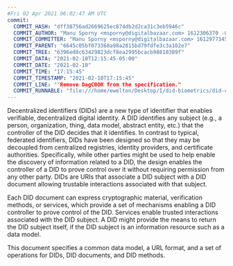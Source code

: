 ```yaml
---
#Fri 02 Apr 2021 06:02:47 AM UTC
commit:
  COMMIT_HASH: "dff38756ad2669625ec874db2d2ca31c3eb5946c"
  COMMIT_AUTHOR: "Manu Sporny <msporny@digitalbazaar.com> 1612306370 -0500"
  COMMIT_COMMITTER: "Manu Sporny <msporny@digitalbazaar.com> 1612977345 -0500"
  COMMIT_PARENT: "6645c05bf073368a98a2815bd79fdfe3c3a102e7"
  COMMIT_TREE: "6396ed0c63429823dcf8ea2995bcacb98810389f"
  COMMIT_DATA: "2021-02-10T12:15:45-05:00"
  COMMIT_DATE: "2021-02-10"
  COMMIT_TIME: "17:15:45"
  COMMIT_TIMESTAMP: "2021-02-10T17:15:45"
  COMMIT_LINE: ""Remove DagCBOR from the specification."
  COMMIT_RUNNABLE: "file:///home/ewelton/Desktop/I/did-biometrics/did-core-dataset/analysis/gitinfo/dff38756ad2669625ec874db2d2ca31c3eb5946c/snapshot/index.html"
---
```


<section id="abstract">
<p>
<a>Decentralized identifiers</a> (DIDs) are a new type of identifier that
enables verifiable, decentralized digital identity. A <a>DID</a> identifies any
subject (e.g., a person, organization, thing, data model, abstract entity, etc.)
that the controller of the <a>DID</a> decides that it identifies. In contrast to
typical, federated identifiers, <a>DIDs</a> have been designed so that they may be
decoupled from centralized registries, identity providers, and certificate
authorities. Specifically, while other parties might be used to help enable the
discovery of information related to a <a>DID</a>, the design enables the
controller of a <a>DID</a> to prove control over it without requiring permission
from any other party. <a>DIDs</a> are <a>URIs</a> that associate a <a>DID subject</a>
with a <a>DID document</a> allowing trustable interactions associated with that
subject.
    </p>
<p>
Each <a>DID document</a> can express cryptographic material, <a>verification
methods</a>, or <a>services</a>, which provide a set of mechanisms enabling
a <a>DID controller</a> to prove control of the <a>DID</a>. <a>Services</a>
enable trusted interactions associated with the <a>DID subject</a>. A
<a>DID</a> might provide the means to return the <a>DID subject</a> itself,
if the <a>DID subject</a> is an information resource such as a data model.
    </p>
<p>
This document specifies a common data model, a URL format, and a set of
operations for <a>DIDs</a>, <a>DID documents</a>, and <a>DID methods</a>.
    </p>
</section>
